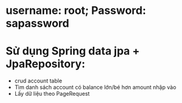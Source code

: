 # username: root; Password: sapassword
# Sử dụng Spring data jpa + JpaRepository:
- crud account table
- Tìm danh sách account có balance lớn/bé hơn amount nhập vào
- Lấy dữ liệu theo PageRequest

